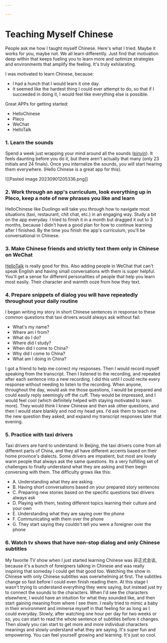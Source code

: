 ```yaml
---

---
```


# Teaching Myself Chinese
People ask me how I taught myself Chinese. Here's what I tried. Maybe it works for you, maybe not. We all learn differently. Just find that motivation deep within that keeps fueling you to learn more and optimize strategies and environments that amplify the feeling. It's truly exhilarating. 

I was motivated to learn Chinese, because:
- I had a hunch that I would learn it one day. 
- It seemed like the hardest thing I could ever attempt to do, so that if I succeeded in doing it, I would feel like everything else is possible. 

Great APPs for getting started:
- HelloChinese
- Pleco 
- WeChat
- HelloTalk


### 1. Learn the sounds
Spend a week just wrapping your mind around all the sounds ([pinyin](https://en.wikipedia.org/wiki/Pinyin)). It feels daunting before you do it, but there aren't actually that many (only 23 initials and 24 finals). Once you internalize the sounds, you will start hearing them everywhere. (Hello Chinese is a great app for this).

![[Pasted image 20230901205336.png]]

### 2. Work through an app's curriculum, look everything up in Pleco, keep a note of new phrases you like and learn
HelloChinese like Duolingo will take you through how to navigate most situations (taxi, restaurant, chit chat, etc.) in an engaging way. Study a bit on the app everyday. I tried to finish it in a month but dragged it out to 3 months, because I didn't have a good plan for how to continue learning after I finished. By the time you finish the app's curriculum, you'll be conversational in Chinese.

### 3. Make Chinese friends and strictly text them only in Chinese on WeChat
[HelloTalk](https://www.hellotalk.com/?lang=en) is really good for this. Also adding people in WeChat that can't speak English and having small conversations with them is super helpful. You'll get a sense for different personalities of people that help you learn most easily. Their character and warmth ooze from how they text. 

### 4. Prepare snippets of dialog you will have repeatedly throughout your daily routine
I began writing my story in short Chinese sentences in response to these common questions that taxi drivers would always ask without fail: 
- What's my name? 
- Where am I from? 
- What do I do? 
- Where did I study? 
- When did I come to China? 
- Why did I come to China? 
- What am I doing in China?

I got a friend to help me correct my responses. Then I would record myself speaking from the transcript. Then I listened to the recording, and repeated after each sentence into a new recording. I did this until I could recite every response without needing to listen to the recording. When anyone, throughout the day, would ask me those questions, I would be prepared and could easily reply seemingly off the cuff. They would be impressed, and I would feel cool (which definitely helped with staying motivated to learn more). They would think I knew Chinese and then ask other questions, and then I would stare blankly and nod my head yes. I'd ask them to teach me the new question they asked, and expand my transcript responses later that evening. 

### 5. Practice with taxi drivers
Taxi drivers are hard to understand. In Beijing, the taxi drivers come from all different parts of China, and they all have different accents based on their home province's dialects. Some drivers are impatient, but most are lovely warm people that always ask the same questions. Its a very fulfilling set of challenges to finally understand what they are asking and then begin conversing with them. The difficulty grows like this:
- A. Understanding what they are asking
- B. Having short conversations based on your prepared story sentences
- C. Preparing new stories based on the specific questions taxi drivers always ask
- D. Playing with them, testing different topics learning their culture and your own
- E. Understanding what they are saying over the phone
- F. Communicating with them over the phone
- G. They start saying they couldn't tell you were a foreigner over the phone

### 6. Watch tv shows that have non-stop dialog and only Chinese subtitles 
My favorite TV show when I just started learning Chinese was 非正式会谈, because it's a bunch of foreigners talking in Chinese and was really inspiring that someday I could get that good too. Watching the show in Chinese with only Chinese subtitles was overwhelming at first. The subtitles change so fast before I could even finish reading them. At this stage I wasn't trying to understand everything they were saying, but instead just try to connect the sounds to the characters. When I'd see the characters elsewhere, I would have an intuition for what they sounded like, and then start gaining meaning from where I see them. I really tried to mimic a baby in their environment and immerse myself in that feeling for as long as I could everyday. Slowly, after watching one hour per day for two weeks or so, you can start to read the whole sentence of subtitles before it changes. Then slowly you can start to get more and more individual characters meanings and slowly understand what they are saying. It's super fun and empowering. You can feel yourself growing and learning. It's just so cool.